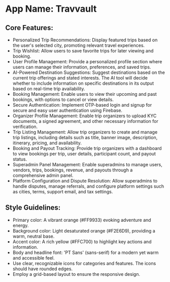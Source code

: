 # **App Name**: Travvault

## Core Features:

- Personalized Trip Recommendations: Display featured trips based on the user's selected city, promoting relevant travel experiences.
- Trip Wishlist: Allow users to save favorite trips for later viewing and booking.
- User Profile Management: Provide a personalized profile section where users can manage their information, preferences, and saved trips.
- AI-Powered Destination Suggestions: Suggest destinations based on the current trip offerings and stated interests. The AI tool will decide whether to include information on specific destinations in its output based on real-time trip availability.
- Booking Management: Enable users to view their upcoming and past bookings, with options to cancel or view details.
- Secure Authentication: Implement OTP-based login and signup for secure and easy user authentication using Firebase.
- Organizer Profile Management: Enable trip organizers to upload KYC documents, a signed agreement, and other necessary information for verification.
- Trip Listing Management: Allow trip organizers to create and manage trip listings, including details such as title, banner image, description, itinerary, pricing, and availability.
- Booking and Payout Tracking: Provide trip organizers with a dashboard to view bookings per trip, user details, participant count, and payout status.
- Superadmin Panel Management: Enable superadmins to manage users, vendors, trips, bookings, revenue, and payouts through a comprehensive admin panel.
- Platform Configuration and Dispute Resolution: Allow superadmins to handle disputes, manage referrals, and configure platform settings such as cities, terms, support email, and tax settings.

## Style Guidelines:

- Primary color: A vibrant orange (#FF9933) evoking adventure and energy.
- Background color: Light desaturated orange (#F2E6D9), providing a warm, neutral base.
- Accent color: A rich yellow (#FFC700) to highlight key actions and information.
- Body and headline font: 'PT Sans' (sans-serif) for a modern yet warm and accessible feel.
- Use clear, recognizable icons for categories and features. The icons should have rounded edges.
- Employ a grid-based layout to ensure the responsive design.